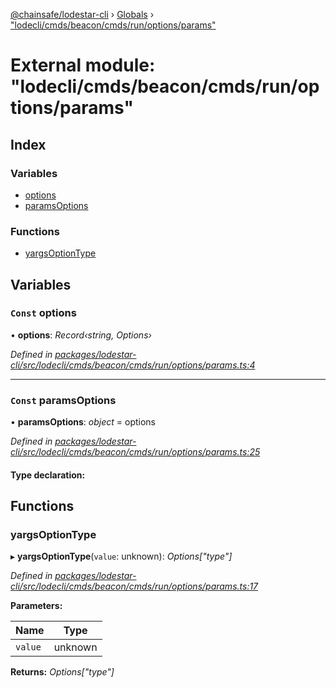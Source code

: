[@chainsafe/lodestar-cli](../README.md) › [Globals](../globals.md) › ["lodecli/cmds/beacon/cmds/run/options/params"](_lodecli_cmds_beacon_cmds_run_options_params_.md)

# External module: "lodecli/cmds/beacon/cmds/run/options/params"

## Index

### Variables

* [options](_lodecli_cmds_beacon_cmds_run_options_params_.md#const-options)
* [paramsOptions](_lodecli_cmds_beacon_cmds_run_options_params_.md#const-paramsoptions)

### Functions

* [yargsOptionType](_lodecli_cmds_beacon_cmds_run_options_params_.md#yargsoptiontype)

## Variables

### `Const` options

• **options**: *Record‹string, Options›*

*Defined in [packages/lodestar-cli/src/lodecli/cmds/beacon/cmds/run/options/params.ts:4](https://github.com/ChainSafe/lodestar/blob/d092a7def/packages/lodestar-cli/src/lodecli/cmds/beacon/cmds/run/options/params.ts#L4)*

___

### `Const` paramsOptions

• **paramsOptions**: *object* = options

*Defined in [packages/lodestar-cli/src/lodecli/cmds/beacon/cmds/run/options/params.ts:25](https://github.com/ChainSafe/lodestar/blob/d092a7def/packages/lodestar-cli/src/lodecli/cmds/beacon/cmds/run/options/params.ts#L25)*

#### Type declaration:

## Functions

###  yargsOptionType

▸ **yargsOptionType**(`value`: unknown): *Options["type"]*

*Defined in [packages/lodestar-cli/src/lodecli/cmds/beacon/cmds/run/options/params.ts:17](https://github.com/ChainSafe/lodestar/blob/d092a7def/packages/lodestar-cli/src/lodecli/cmds/beacon/cmds/run/options/params.ts#L17)*

**Parameters:**

Name | Type |
------ | ------ |
`value` | unknown |

**Returns:** *Options["type"]*
